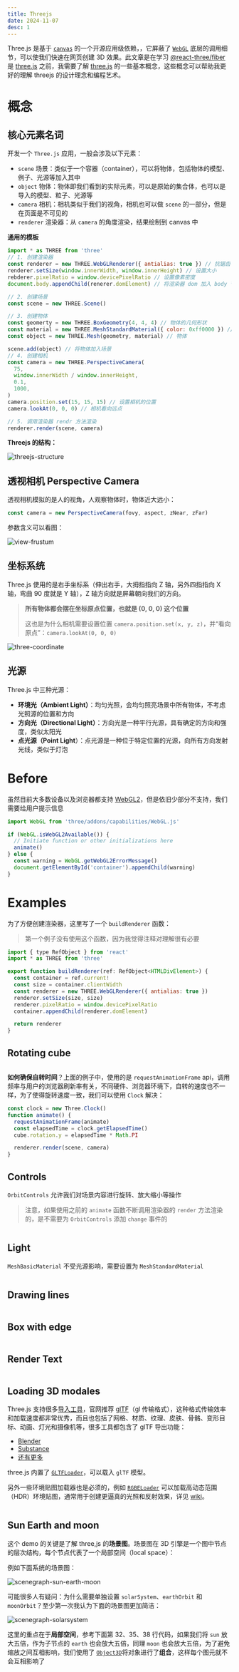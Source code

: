```yaml
---
title: Threejs
date: 2024-11-07
desc: 1
---
```


Three.js 是基于 [`canvas`](https://developer.mozilla.org/zh-CN/docs/Web/API/Canvas_API) 的一个开源应用级依赖，，它屏蔽了 [`WebGL`](https://developer.mozilla.org/zh-CN/docs/Glossary/WebGL) 底层的调用细节，可以使我们快速在网页创建 3D 效果。此文章是在学习 [@react-three/fiber](https://github.com/pmndrs/react-three-fiber) 是 [three.js](https://github.com/mrdoob/three.js) 之前，我需要了解 [three.js](https://github.com/mrdoob/three.js) 的一些基本概念，这些概念可以帮助我更好的理解 threejs 的设计理念和编程艺术。

# 概念

## 核心元素名词

开发一个 `Three.js` 应用，一般会涉及以下元素：

- `scene` 场景：类似于一个容器（container），可以将物体，包括物体的模型、例子、光源等加入其中
- `object` 物体：物体即我们看到的实际元素，可以是原始的集合体，也可以是导入的模型、粒子、光源等
- `camera` 相机：相机类似于我们的视角，相机也可以做 `scene` 的一部分，但是在页面是不可见的
- `renderer` 渲染器：从 `camera` 的角度渲染，结果绘制到 canvas 中

**通用的模板**

```jsx
import * as THREE from 'three'
// 1. 创建渲染器
const renderer = new THREE.WebGLRenderer({ antialias: true }) // 抗锯齿
renderer.setSize(window.innerWidth, window.innerHeight) // 设置大小
rebderer.pixelRatio = window.devicePixelRatio // 设置像素密度
document.body.appendChild(renerer.domElement) // 将渲染器 dom 加入 body 节点下

// 2. 创建场景
const scene = new THREE.Scene()

// 3. 创建物体
const geomerty = new THREE.BoxGeometry(4, 4, 4) // 物体的几何形状
const material = new THREE.MeshStandardMaterial({ color: 0xff0000 }) // 物体的材质
const object = new THREE.Mesh(geometry, material) // 物体

scene.add(object) // 将物体加入场景
// 4. 创建相机
const camera = new THREE.PerspectiveCamera(
  75,
  window.innerWidth / window.innerHeight,
  0.1,
  1000,
)
camera.position.set(15, 15, 15) // 设置相机的位置
camera.lookAt(0, 0, 0) // 相机看向远点

// 5. 调用渲染器 rendr 方法渲染
renderer.render(scene, camera)
```

**Threejs 的结构：**

![threejs-structure](/threejs-structure.svg)

## 透视相机 Perspective Camera

透视相机模拟的是人的视角，人观察物体时，物体近大远小：

```js
const camera = new PerspectiveCamera(fovy, aspect, zNear, zFar)
```

参数含义可以看图：

![view-frustum](view-frustum.png)

## 坐标系统

Three.js 使用的是右手坐标系（伸出右手，大拇指指向 Z 轴，另外四指指向 X 轴，弯曲 90 度就是 Y 轴），Z 轴方向就是屏幕朝向我们的方向。

> **所有物体都会摆在坐标原点位置，也就是 (0, 0, 0) 这个位置**
>
> 这也是为什么相机需要设置位置 `camera.position.set(x, y, z)`，并“看向原点”：`camera.lookAt(0, 0, 0)`

![three-coordinate](three-coordinate.png)

## 光源

Three.js 中三种光源：

- **环境光（Ambient Light）**：均匀光照，会均匀照亮场景中所有物体，不考虑光照源的位置和方向
- **方向光（Directional Light）**：方向光是一种平行光源，具有确定的方向和强度，类似太阳光
- **点光源（Point Light**）：点光源是一种位于特定位置的光源，向所有方向发射光线，类似于灯泡

# Before

虽然目前大多数设备以及浏览器都支持 [WebGL2](https://developer.mozilla.org/zh-CN/docs/Web/API/WebGL2RenderingContext)，但是依旧少部分不支持，我们需要给用户提示信息

```js
import WebGL from 'three/addons/capabilities/WebGL.js'

if (WebGL.isWebGL2Available()) {
  // Initiate function or other initializations here
  animate()
} else {
  const warning = WebGL.getWebGL2ErrorMessage()
  document.getElementById('container').appendChild(warning)
}
```

# Examples

为了方便创建渲染器，这里写了一个 `buildRenderer` 函数：

> 第一个例子没有使用这个函数，因为我觉得注释对理解很有必要

```js
import { type RefObject } from 'react'
import * as THREE from 'three'

export function buildRenderer(ref: RefObject<HTMLDivElement>) {
  const container = ref.current!
  const size = container.clientWidth
  const renderer = new THREE.WebGLRenderer({ antialias: true })
  renderer.setSize(size, size)
  renderer.pixelRatio = window.devicePixelRatio
  container.appendChild(renderer.domElement)

  return renderer
}
```

## Rotating cube

```jsx Playground='three/ThreePureFirstScene'

```

**如何确保自转时间**？上面的例子中，使用的是 `requestAnimationFrame` api，调用频率与用户的浏览器刷新率有关，不同硬件、浏览器环境下，自转的速度也不一样，为了使得旋转速度一致，我们可以使用 `Clock` 解决：

```js
const clock = new Three.Clock()
function animate() {
  requestAnimationFrame(animate)
  const elapsedTime = clock.getElapsedTime()
  cube.rotation.y = elapsedTime * Math.PI

  renderer.render(scene, camera)
}
```

## Controls

`OrbitControls` 允许我们对场景内容进行旋转、放大缩小等操作

> 注意，如果使用之前的 `animate` 函数不断调用渲染器的 `render` 方法渲染的，是不需要为 `OrbitControls` 添加 `change` 事件的

```jsx Playground='three/ThreeControlPureFirstScene' {23-25}

```

## Light

`MeshBasicMaterial` 不受光源影响，需要设置为 `MeshStandardMaterial`

```jsx Playground='three/ThreeLightPureFirstScene' {14,26-43}

```

## Drawing lines

```jsx Playground='three/ThreePureLine'

```

## Box with edge

```jsx Playground='three/ThreeLearnPrimitivesBox'

```

## Render Text

```jsx Playground='three/ThreePureText'

```

## Loading 3D modales

Three.js 支持很多[导入工具](https://github.com/mrdoob/three.js/tree/dev/examples/jsm/loaders)，官网推荐 [glTF](https://zh.wikipedia.org/wiki/GlTF)（gl 传输格式），这种格式传输效率和加载速度都非常优秀，而且也包括了网格、材质、纹理、皮肤、骨骼、变形目标、动画、灯光和摄像机等，很多工具都包含了 glTF 导出功能：

- [Blender](https://www.blender.org/)
- [Substance](https://www.allegorithmic.com/products/substance-painter)
- [还有更多](http://github.khronos.org/glTF-Project-Explorer/)

three.js 内置了 [`GLTFLoader`](https://threejs.org/docs/index.html#examples/zh/loaders/GLTFLoader)，可以载入 `glTF` 模型。

另外一些环境贴图加载器也是必须的，例如 [`RGBELoader`](https://threejs.org/docs/index.html#api/zh/loaders/DataTextureLoader) 可以加载高动态范围（HDR）环境贴图，通常用于创建更逼真的光照和反射效果，详见 [wiki](https://en.wikipedia.org/wiki/RGBE_image_format)。

```jsx Playground='three/ThreePureModel'

```

## Sun Earth and moon

这个 demo 的关键是了解 three,js 的**场景图**。场景图在 3D 引擎是一个图中节点的层次结构，每个节点代表了一个局部空间（local space）：

例如下面系统的场景图：

![scenegraph-sun-earth-moon](scenegraph-sun-earth-moon.svg)

可能很多人有疑问：为什么需要单独设置 `solarSystem`、`earthOrbit` 和 `moonOrbit`？至少第一次我认为下面的场景图更加简洁：

![scenegraph-solarsystem](scenegraph-solarsystem.svg)

这里的重点在于**局部空间**，参考下面第 32、35、38 行代码，如果我们将 `sun` 放大五倍，作为子节点的 `earth` 也会放大五倍，同理 `moon` 也会放大五倍，为了避免缩放之间互相影响，我们使用了 [`Object3D`](https://threejs.org/docs/index.html?q=Object3D#api/zh/core/Object3D)将对象进行了**组合**，这样每个图元就不会互相影响了

```jsx Playground='three/ThreeSunEarthMoon' line {32,35,38}

```
